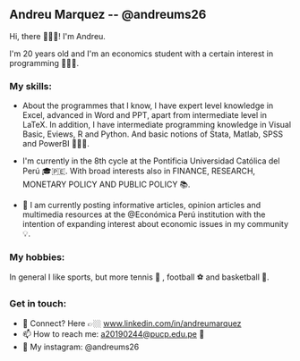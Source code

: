 ## Andreu Marquez -- @andreums26


Hi, there 🙋🏻‍♂️! I'm Andreu.

I'm 20 years old and I'm an economics student with a certain interest in programming 👨🏻‍💻.

### My skills:

- About the programmes that I know, I have expert level knowledge in Excel, advanced in Word and PPT, apart from intermediate level in LaTeX. In addition, I have intermediate programming knowledge in Visual Basic, Eviews, R and Python. And basic notions of Stata, Matlab, SPSS and PowerBI 🧑🏻‍🏫.

- I'm currently in the 8th cycle at the Pontificia Universidad Católica del Perú 🎓🇵🇪. With broad interests also in FINANCE, RESEARCH, MONETARY POLICY AND PUBLIC POLICY 📚.

- 📝 I am currently posting informative articles, opinion articles and multimedia resources at the @Económica Perú institution with the intention of expanding interest about economic issues in my community 💡.

### My hobbies:

In general I like sports, but more tennis 🎾 , football ⚽️ and basketball  🏀.

### Get in touch:

- 💬 Connect? Here 👉🏼 www.linkedin.com/in/andreumarquez
- 📫 How to reach me: a20190244@pucp.edu.pe 📩
- 📲 My instagram: @andreums26
